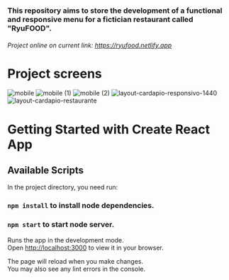 ### This repository aims to store the development of a functional and responsive menu for a fictician restaurant called "RyuFOOD".

###### Project online on current link: https://ryufood.netlify.app

# Project screens


![mobile](https://github.com/Thiagoreis9/Project-RyuFOOD/assets/61464525/8b044383-aeeb-4a44-9fa8-a532882bad90)
![mobile (1)](https://github.com/Thiagoreis9/Project-RyuFOOD/assets/61464525/1b94d04f-f194-498c-b62a-4f3ba765de60)
![mobile (2)](https://github.com/Thiagoreis9/Project-RyuFOOD/assets/61464525/15eba3fd-c0a1-4a51-bb26-0ad4896b79ed)
![layout-cardapio-responsivo-1440](https://github.com/Thiagoreis9/Project-RyuFOOD/assets/61464525/b4b10768-2318-4f67-95ee-ad999a8c1a00)
![layout-cardapio-restaurante](https://github.com/Thiagoreis9/Project-RyuFOOD/assets/61464525/08421aa9-3fd6-4af5-991a-3eafc300de68)

# Getting Started with Create React App

## Available Scripts

In the project directory, you need run:

### `npm install` to install node dependencies.

### `npm start` to start node server.

Runs the app in the development mode.\
Open [http://localhost:3000](http://localhost:3000) to view it in your browser.

The page will reload when you make changes.\
You may also see any lint errors in the console.

